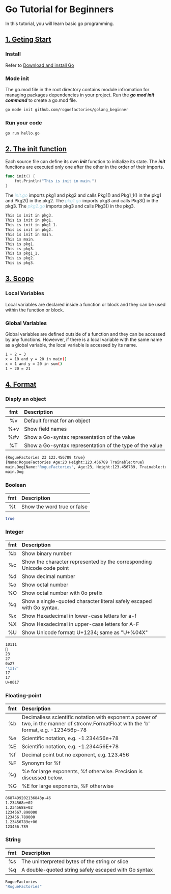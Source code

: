 # Go Tutorial for Beginners
In this tutorial, you will learn basic go programming.

## [1. Geting Start](./Tutorial_01)

### Install
Refer to [Download and install Go](https://golang.org/doc/install)

### Mode init
The go.mod file in the root directory contains module infromation for managing packages dependencies in your project. Run the ***go mod init command*** to create a go.mod file.
```bash
go mode init github.com/roguefactories/golang_beginner
```

### Run your code
```bash
go run hello.go
```

## [2. The init function](./Tutorial_02)

Each source file can define its own ***init*** function to initialize its state. The ***init*** funcitons are executed only one after the other in the order of their imports.

```go
func init() {
	fmt.Println("This is init in main.")
}
```

The <span style="color:lightblue">*init.go*</span> imports pkg1 and pkg2 and calls Pkg1() and Pkg1_1() in the pkg1 and Pkg2() in the pkg2. The <span style="color:lightblue">*pkg1.go*</span> imports pkg3 and calls Pkg3() in the pkg3. The <span style="color:lightblue">*pkg2.go*</span> imports pkg3 and calls Pkg3() in the pkg3.

```bash
This is init in pkg3.
This is init in pkg1.
This is init in pkg1_1.
This is init in pkg2.
This is init in main.
This is main.
This is pkg1.
This is pkg3.
This is pkg1_1.
This is pkg2.
This is pkg3.
```

## [3. Scope](./Tutorial_03)

### Local Variables
Local variables are declared inside a function or block and they can be used within the function or block.

### Global Variables
Global variables are defined outside of a function and they can be accessed by any functions. Howevver, if there is a local variable with the same name as a global variable, the local variable is accessed by its name.

```bash
1 + 2 = 3
x = 10 and y = 20 in main()
x = 1 and y = 20 in sum()
1 + 20 = 21
```

## [4. Format](./Tutorial_04)

### Disply an object

|fmt|Description|
|:---:|:---|
|%v|Default format for an object|
|%+v|Show field names|
|%#v|Show a Go-syntax representation of the value|
|%T|Show a Go-syntax representation of the type of the value|

```bash
{RogueFactories 23 123.456789 true}
{Name:RogueFactories Age:23 Height:123.456789 Trainable:true}
main.Dog{Name:"RogueFactories", Age:23, Height:123.456789, Trainable:true}
main.Dog
```

### Boolean

|fmt|Description|
|:---:|:---|
|%t|Show the word true or false|

```bash
true
```

### Integer

|fmt|Description|
|:---:|:---|
|%b|Show binary number|
|%c|Show the character represented by the corresponding Unicode code point|
|%d|Show decimal number|
|%o|Show octal number|
|%O|Show octal number with 0o prefix|
|%q|Show a single-quoted character literal safely escaped with Go syntax.|
|%x|Show Hexadecimal in lower-case letters for a-f|
|%X|Show Hexadecimal in upper-case letters for A-F|
|%U|Show Unicode format: U+1234; same as "U+%04X"|

```bash
10111

23
27
0o27
'\x17'
17
17
U+0017
```

### Floating-point
|fmt|Description|
|:---:|:---|
|%b|Decimalless scientific notation with exponent a power of two, 	in the manner of strconv.FormatFloat with the 'b' format, 	e.g. -123456p-78|
|%e|Scientific notation, e.g. -1.234456e+78|
|%E|Scientific notation, e.g. -1.234456E+78|
|%f|Decimal point but no exponent, e.g. 123.456|
|%F|Synonym for %f|
|%g|%e for large exponents, %f otherwise. Precision is discussed below.|
|%G|%E for large exponents, %F otherwise|

```bash
8687499202136843p-46
1.234568e+02
1.234568E+02
1234567.890000
123456.789000
1.23456789e+06
123456.789
```

### String

|fmt|Description|
|:---:|:---|
|%s|The uninterpreted bytes of the string or slice|
|%q|A double-quoted string safely escaped with Go syntax|
   
```bash
RogueFactories
"RogueFactories"
```
